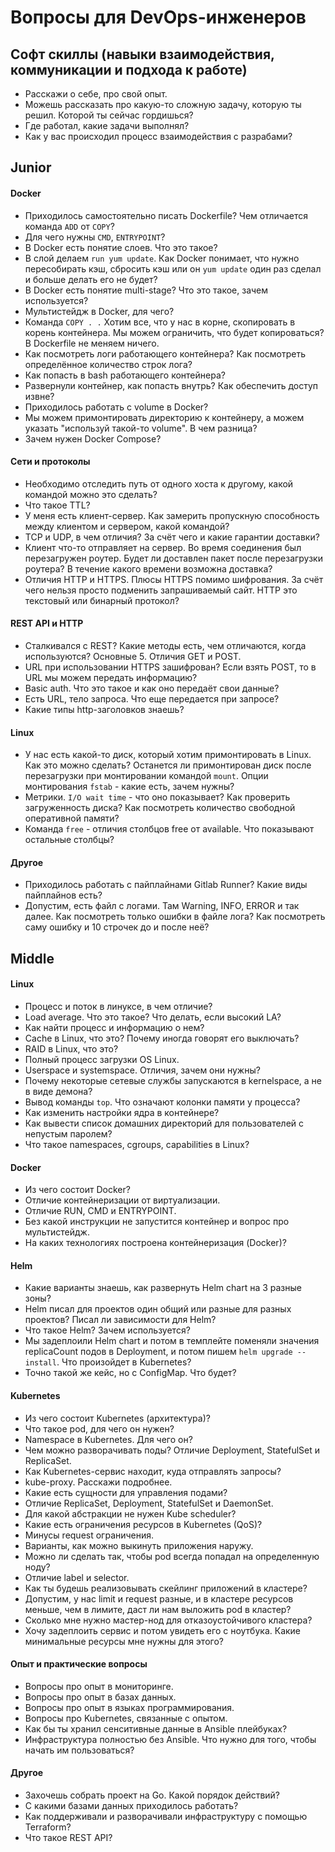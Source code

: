 # Вопросы для DevOps-инженеров

## Софт скиллы (навыки взаимодействия, коммуникации и подхода к работе)

* Расскажи о себе, про свой опыт.
* Можешь рассказать про какую-то сложную задачу, которую ты решил. Которой ты сейчас гордишься?
* Где работал, какие задачи выполнял?
* Как у вас происходил процесс взаимодействия с разрабами?

## Junior

#### Docker

* Приходилось самостоятельно писать Dockerfile? Чем отличается команда `ADD` от `COPY`?
* Для чего нужны `CMD`, `ENTRYPOINT`?
* В Docker есть понятие слоев. Что это такое?
* В слой делаем `run yum update`. Как Docker понимает, что нужно пересобирать кэш, сбросить кэш или он `yum update` один раз сделал и больше делать его не будет?
* В Docker есть понятие multi-stage? Что это такое, зачем используется?
* Мультистейдж в Docker, для чего?
* Команда `COPY . .` Хотим все, что у нас в корне, скопировать в корень контейнера. Мы можем ограничить, что будет копироваться? В Dockerfile не меняем ничего.
* Как посмотреть логи работающего контейнера? Как посмотреть определённое количество строк лога?
* Как попасть в bash работающего контейнера?
* Развернули контейнер, как попасть внутрь? Как обеспечить доступ извне?
* Приходилось работать с volume в Docker?
* Мы можем примонтировать директорию к контейнеру, а можем указать "используй такой-то volume". В чем разница?
* Зачем нужен Docker Compose?

#### Сети и протоколы

* Необходимо отследить путь от одного хоста к другому, какой командой можно это сделать?
* Что такое TTL?
* У меня есть клиент-сервер. Как замерить пропускную способность между клиентом и сервером, какой командой?
* TCP и UDP, в чем отличия? За счёт чего и какие гарантии доставки?
* Клиент что-то отправляет на сервер. Во время соединения был перезагружен роутер. Будет ли доставлен пакет после перезагрузки роутера? В течение какого времени возможна доставка?
* Отличия HTTP и HTTPS. Плюсы HTTPS помимо шифрования. За счёт чего нельзя просто подменить запрашиваемый сайт. HTTP это текстовый или бинарный протокол?

#### REST API и HTTP

* Сталкивался с REST? Какие методы есть, чем отличаются, когда используются? Основные 5. Отличия GET и POST.
* URL при использовании HTTPS зашифрован? Если взять POST, то в URL мы можем передать информацию?
* Basic auth. Что это такое и как оно передаёт свои данные?
* Есть URL, тело запроса. Что еще передается при запросе?
* Какие типы http-заголовков знаешь?

#### Linux

* У нас есть какой-то диск, который хотим примонтировать в Linux. Как это можно сделать? Останется ли примонтирован диск после перезагрузки при монтировании командой `mount`. Опции монтирования `fstab` - какие есть, зачем нужны?
* Метрики. `I/O wait time` - что оно показывает? Как проверить загруженность диска? Как посмотреть количество свободной оперативной памяти?
* Команда `free` - отличия столбцов free от available. Что показывают остальные столбцы?

#### Другое 
* Приходилось работать с пайплайнами Gitlab Runner? Какие виды пайплайнов есть?
* Допустим, есть файл с логами. Там Warning, INFO, ERROR и так далее. Как посмотреть только ошибки в файле лога? Как посмотреть саму ошибку и 10 строчек до и после неё?

## Middle

#### Linux

* Процесс и поток в линуксе, в чем отличие?
* Load average. Что это такое? Что делать, если высокий LA?
* Как найти процесс и информацию о нем?
* Cache в Linux, что это? Почему иногда говорят его выключать?
* RAID в Linux, что это?
* Полный процесс загрузки OS Linux.
* Userspace и systemspace. Отличия, зачем они нужны?
* Почему некоторые сетевые службы запускаются в kernelspace, а не в виде демона?
* Вывод команды `top`. Что означают колонки памяти у процесса?
* Как изменить настройки ядра в контейнере?
* Как вывести список домашних директорий для пользователей с непустым паролем?
* Что такое namespaces, cgroups, capabilities в Linux?

#### Docker

* Из чего состоит Docker?
* Отличие контейнеризации от виртуализации.
* Отличие RUN, CMD и ENTRYPOINT.
* Без какой инструкции не запустится контейнер и вопрос про мультистейдж.
* На каких технологиях построена контейнеризация (Docker)?

#### Helm

* Какие варианты знаешь, как развернуть Helm chart на 3 разные зоны?
* Helm писал для проектов один общий или разные для разных проектов? Писал ли зависимости для Helm?
* Что такое Helm? Зачем используется?
* Мы задеплоили Helm chart и потом в темплейте поменяли значения replicaCount подов в Deployment, и потом пишем `helm upgrade --install`. Что произойдет в Kubernetes?
* Точно такой же кейс, но с ConfigMap. Что будет?

#### Kubernetes

* Из чего состоит Kubernetes (архитектура)?
* Что такое pod, для чего он нужен?
* Namespace в Kubernetes. Для чего он?
* Чем можно разворачивать поды? Отличие Deployment, StatefulSet и ReplicaSet.
* Как Kubernetes-сервис находит, куда отправлять запросы?
* kube-proxy. Расскажи подробнее.
* Какие есть сущности для управления подами?
* Отличие ReplicaSet, Deployment, StatefulSet и DaemonSet.
* Для какой абстракции не нужен Kube scheduler?
* Какие есть ограничения ресурсов в Kubernetes (QoS)?
* Минусы request ограничения.
* Варианты, как можно выкинуть приложения наружу.
* Можно ли сделать так, чтобы pod всегда попадал на определенную ноду?
* Отличие label и selector.
* Как ты будешь реализовывать скейлинг приложений в кластере?
* Допустим, у нас limit и request разные, и в кластере ресурсов меньше, чем в лимите, даст ли нам выложить pod в кластер?
* Сколько мне нужно мастер-нод для отказоустойчивого кластера?
* Хочу задеплоить сервис и потом увидеть его с ноутбука. Какие минимальные ресурсы мне нужны для этого?

#### Опыт и практические вопросы

* Вопросы про опыт в мониторинге.
* Вопросы про опыт в базах данных.
* Вопросы про опыт в языках программирования.
* Вопросы про Kubernetes, связанные с опытом.
* Как бы ты хранил сенситивные данные в Ansible плейбуках?
* Инфраструктура полностью без Ansible. Что нужно для того, чтобы начать им пользоваться?

#### Другое
* Захочешь собрать проект на Go. Какой порядок действий?
* С какими базами данных приходилось работать?
* Как поддерживали и разворачивали инфраструктуру с помощью Terraform?
* Что такое REST API?
